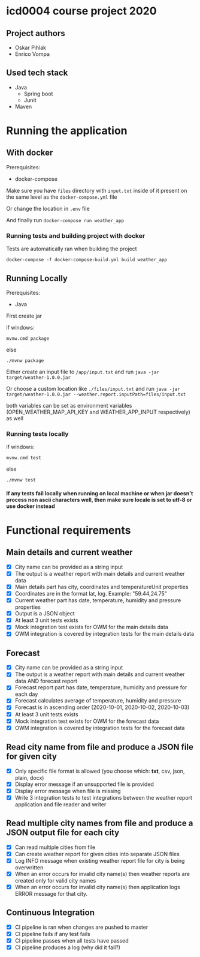 # icd0004 course project 2020

## Project authors
- Oskar Pihlak
- Enrico Vompa

## Used tech stack
 - Java
    - Spring boot
    - Junit
 - Maven

# Running the application

## With docker

Prerequisites:
- docker-compose

Make sure you have `files` directory with `input.txt` inside of it present on the same level as the `docker-compose.yml` file

Or change the location in `.env` file

And finally run `docker-compose run weather_app`

### Running tests and building project with docker

Tests are automatically ran when building the project

```shell script
docker-compose -f docker-compose-build.yml build weather_app
```

## Running Locally

Prerequisites:
- Java

First create jar

if windows:
```shell script
mvnw.cmd package
```
else
```shell script
./mvnw package
```

Either create an input file to `/app/input.txt` and run `java -jar target/weather-1.0.0.jar`

Or choose a custom location like `./files/input.txt` and run `java -jar target/weather-1.0.0.jar --weather.report.inputPath=files/input.txt`

both variables can be set as environment variables (OPEN_WEATHER_MAP_API_KEY and WEATHER_APP_INPUT respectively) as well


### Running tests locally

if windows:
```shell script
mvnw.cmd test
```
else
```shell script
./mvnw test
```

#### If any tests fail locally when running on local machine or when jar doesn't process non ascii characters well, then make sure locale is set to utf-8 or use docker instead


# Functional requirements

## Main details and current weather
- [X] City name can be provided as a string input
- [X] The output is a weather report with main details and current weather data
- [X] Main details part has city, coordinates and temperatureUnit properties
- [X] Coordinates are in the format lat, log. Example: "59.44,24.75"
- [X] Current weather part has date, temperature, humidity and pressure properties
- [X] Output is a JSON object
- [X] At least 3 unit tests exists
- [X] Mock integration test exists for OWM for the main details data
- [X] OWM integration is covered by integration tests for the main details data

## Forecast 
- [X] City name can be provided as a string input
- [X] The output is a weather report with main details and current weather data AND forecast report
- [X] Forecast report part has date, temperature, humidity and pressure for each day
- [X] Forecast calculates average of temperature, humidity and pressure
- [X] Forecast is in ascending order (2020-10-01, 2020-10-02, 2020-10-03)
- [X] At least 3 unit tests exists
- [X] Mock integration test exists for OWM for the forecast data
- [X] OWM integration is covered by integration tests for the forecast data

## Read city name from file and produce a JSON file for given city
- [X] Only specific file format is allowed (you choose which: **txt**, csv, json, plain, docx)
- [X] Display error message if an unsupported file is provided
- [X] Display error message when file is missing
- [X] Write 3 integration tests to test integrations between the weather report application and file reader and writer

## Read multiple city names from file and produce a JSON output file for each city
- [X] Can read multiple cities from file
- [X] Can create weather report for given cities into separate JSON files
- [X] Log INFO message when existing weather report file for city is being overwritten
- [X] When an error occurs for invalid city name(s) then weather reports are created only for valid city names 
- [X] When an error occurs for invalid city name(s) then application logs ERROR message for that city.

## Continuous Integration
- [X] CI pipeline is ran when changes are pushed to master
- [X] CI pipeline fails if any test fails
- [X] CI pipeline passes when all tests have passed 
- [X] CI pipeline produces a log (why did it fail?)

